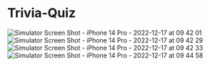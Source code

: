 # Trivia-Quiz
![Simulator Screen Shot - iPhone 14 Pro - 2022-12-17 at 09 42 01](https://user-images.githubusercontent.com/2936329/208225760-121e7e7e-fe8e-44f7-99c0-82f434766faa.png)
![Simulator Screen Shot - iPhone 14 Pro - 2022-12-17 at 09 42 29](https://user-images.githubusercontent.com/2936329/208225783-e38ebfe6-583f-4016-b093-adf966de5c5d.png)
![Simulator Screen Shot - iPhone 14 Pro - 2022-12-17 at 09 42 33](https://user-images.githubusercontent.com/2936329/208225834-d1586523-2d2a-4527-8b3e-bda114c401ee.png)
![Simulator Screen Shot - iPhone 14 Pro - 2022-12-17 at 09 44 58](https://user-images.githubusercontent.com/2936329/208225855-b4100e8b-c6bf-4377-a728-08f47f672d8a.png)
